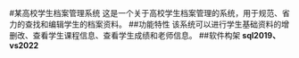 #某高校学生档案管理系统
这是一个关于高校学生档案管理的系统，用于规范、省力的查找和编辑学生的档案资料。
##功能特性
该系统可以进行学生基础资料的增删改、查看学生课程信息、查看学生成绩和老师信息。
##软件构架
**sql2019、vs2022**
